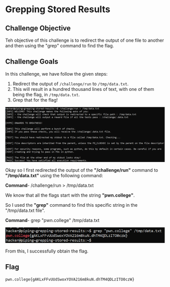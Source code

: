 # Grepping Stored Results

## Challenge Objective

Teh objective of this challenge is to redirect the output of one file to another and then using the "grep" command to find the flag.

## Challenge Goals

In this challenge, we have follow the given steps:
1. Redirect the output of `/challenge/run` to `/tmp/data.txt`.
2. This will result in a hundred thousand lines of text, with one of them being the flag, in `/tmp/data.txt`.
3. Grep that for the flag!

![Error in loading image](image-6.png)

Okay so I first redirected the output of the **"/challenge/run"** command  to **"/tmp/data.txt"** using the following command:

**Command**- /challenge/run >  /tmp/data.txt

We know that all the flags start with the string **"pwn.college"**.

So I used the **"grep"** command to find this specific string in the  "/tmp/data.txt file".

**Command**- grep "pwn.college" /tmp/data.txt

![Error in loading image](image-7.png)

From this, I successfully obtain the flag.

## Flag

`pwn.college{gAKLxFFvUUdSwoxYOVA216m8kuN.dhTM4QDLzITO0czW}`





